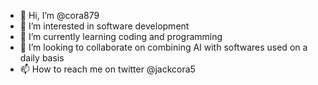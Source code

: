 - 👋 Hi, I’m @cora879
- 👀 I’m interested in software development 
- 🌱 I’m currently learning coding and programming 
- 💞️ I’m looking to collaborate on combining AI with softwares used on a daily basis
- 📫 How to reach me on twitter @jackcora5

<!---
cora879/cora879 is a ✨ special ✨ repository because its `README.md` (this file) appears on your GitHub profile.
You can click the Preview link to take a look at your changes.
--->
